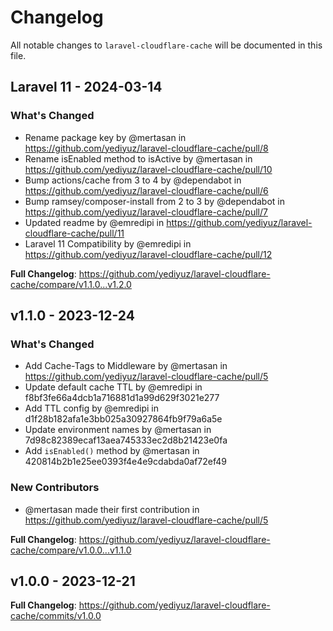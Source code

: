 # Changelog

All notable changes to `laravel-cloudflare-cache` will be documented in this file.

## Laravel 11  - 2024-03-14

### What's Changed

* Rename package key by @mertasan in https://github.com/yediyuz/laravel-cloudflare-cache/pull/8
* Rename isEnabled method to isActive by @mertasan in https://github.com/yediyuz/laravel-cloudflare-cache/pull/10
* Bump actions/cache from 3 to 4 by @dependabot in https://github.com/yediyuz/laravel-cloudflare-cache/pull/6
* Bump ramsey/composer-install from 2 to 3 by @dependabot in https://github.com/yediyuz/laravel-cloudflare-cache/pull/7
* Updated readme by @emredipi in https://github.com/yediyuz/laravel-cloudflare-cache/pull/11
* Laravel 11 Compatibility by @emredipi in https://github.com/yediyuz/laravel-cloudflare-cache/pull/12

**Full Changelog**: https://github.com/yediyuz/laravel-cloudflare-cache/compare/v1.1.0...v1.2.0

## v1.1.0 - 2023-12-24

### What's Changed

* Add Cache-Tags to Middleware by @mertasan in https://github.com/yediyuz/laravel-cloudflare-cache/pull/5
* Update default cache TTL by @emredipi in f8bf3fe66a4dcb1a716881d1a99d629f3021e277
* Add TTL config by @emredipi in d1f28b182afa1e3bb025a30927864fb9f79a6a5e
* Update environment names by @mertasan in 7d98c82389ecaf13aea745333ec2d8b21423e0fa
* Add `isEnabled()` method by @mertasan in 420814b2b1e25ee0393f4e4e9cdabda0af72ef49

### New Contributors

* @mertasan made their first contribution in https://github.com/yediyuz/laravel-cloudflare-cache/pull/5

**Full Changelog**: https://github.com/yediyuz/laravel-cloudflare-cache/compare/v1.0.0...v1.1.0

## v1.0.0 - 2023-12-21

**Full Changelog**: https://github.com/yediyuz/laravel-cloudflare-cache/commits/v1.0.0
